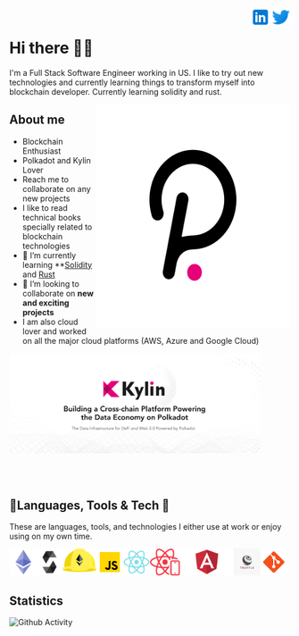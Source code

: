 <a href="https://twitter.com/shankarlive" rel="nofollow"> <img align="right"
            src="img/twitter_logo.svg"
            alt="Twitter" height="36px" style="max-width: 100%;"> </a>
<a href="https://www.linkedin.com/in/mshankarrao/" rel="nofollow"> <img align="right"
            src="img/linkedin_logo.svg"
            alt="LinkedIn" height="36px" style="max-width: 100%;"> </a>
<br>

# Hi there 👨‍🚀

I'm a Full Stack Software Engineer working in US. I like to try out new technologies and currently learning things to transform myself into blockchain developer. Currently learning solidity and rust.

<img align="right" src="img/polkadot_logo.png" alt="dotsama" width="350" height="400"/>

## About me


- Blockchain Enthusiast
- Polkadot and Kylin Lover
- Reach me to collaborate on any new projects 
- I like to read technical books specially related to blockchain technologies
- 🌱 I’m currently learning **[Solidity](https://soliditylang.org/) and [Rust](https://www.rust-lang.org/)
- 👯 I’m looking to collaborate on **new and exciting projects**
- I am also cloud lover and worked on all the major cloud platforms (AWS, Azure and Google Cloud)

<img align="center" src="img/kylin_logo.png" alt="kylin" width="450"/>

<br>
<br>
<br>
<br>

## 🔨Languages, Tools & Tech 👷

These are languages, tools, and technologies I either use at work or enjoy using on my own time.

<p>
    <a href="https://ethereum.org" rel="nofollow"> <img align="left"
            src="img/ethereum_logo.png"
            alt="Ethereum" height="48px" style="max-width: 100%;"> </a>
    <a href="https://soliditylang.org" rel="nofollow"> <img align="left"
            src="img/solidity_logo.png"
            alt="Solidity" height="48px" style="max-width: 100%;"> </a>
    <a href="https://hardhat.org/" rel="nofollow"><img align="left" alt="Hardhat" height="42px"
            src="img/hardhat_logo.svg"
            style="max-width: 100%;"></a>
    <a href="https://www.javascript.com/" rel="nofollow"> <img align="left" alt="Javascript" height="48px"
            src="img/javascript_logo.png"
            style="max-width: 100%;"> </a>
    <a href="https://reactjs.org/" rel="nofollow"> <img align="left" alt="React" height="48px"
            src="img/react_logo.png"
            style="max-width: 100%;"> </a>   
    <a href="https://reactnative.dev/" rel="nofollow"> <img align="left" alt="React-Native" height="48px"
            src="img/react_native_logo.png"
            style="max-width: 100%;"> </a>   
    <a href="https://angular.io/" rel="nofollow"> <img align="left" alt="Angular" height="48px"
            src="img/angular_logo.png"
            style="max-width: 100%;"> </a>
    <a href="https://www.trufflesuite.com/" rel="nofollow"> <img
            src="img/truffle_logo.png"
            align="left" alt="Git" height="48px" style="max-width: 100%;"> </a>
    <a href="https://git-scm.com/" rel="nofollow"> <img
            src="img/git_logo.png"
            align="left" alt="Git" height="48px" style="max-width: 100%;"> </a>

</p>

<br>
<br>
<br>

## Statistics

![Github Activity](https://github-readme-stats.vercel.app/api?username=mshankarrao&show_icons=true&count_private=true&theme=synthwave)

